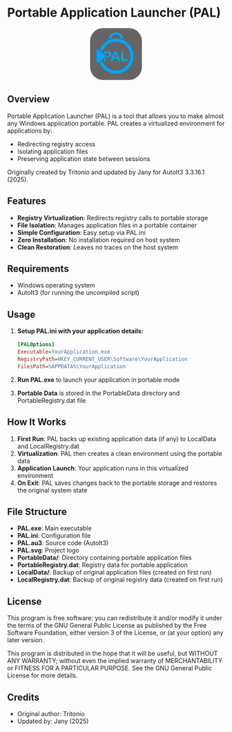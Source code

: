 # Portable Application Launcher (PAL)
 
 
<p align="center">
  <img src="PAL.svg" alt="PAL Logo" width="120" height="120">
</p>

## Overview

Portable Application Launcher (PAL) is a tool that allows you to make almost any Windows application portable. PAL creates a virtualized environment for applications by:

- Redirecting registry access
- Isolating application files
- Preserving application state between sessions

Originally created by Tritonio and updated by Jany for AutoIt3 3.3.16.1 (2025).

## Features

- **Registry Virtualization**: Redirects registry calls to portable storage
- **File Isolation**: Manages application files in a portable container
- **Simple Configuration**: Easy setup via PAL.ini
- **Zero Installation**: No installation required on host system
- **Clean Restoration**: Leaves no traces on the host system

## Requirements

- Windows operating system
- AutoIt3 (for running the uncompiled script)

## Usage

1. **Setup PAL.ini with your application details:**
   ```ini
   [PALOptions]
   Executable=YourApplication.exe
   RegistryPath=HKEY_CURRENT_USER\Software\YourApplication
   FilesPath=%APPDATA%\YourApplication
   ```

2. **Run PAL.exe** to launch your application in portable mode

3. **Portable Data** is stored in the PortableData directory and PortableRegistry.dat file

## How It Works

1. **First Run**: PAL backs up existing application data (if any) to LocalData and LocalRegistry.dat
2. **Virtualization**: PAL then creates a clean environment using the portable data
3. **Application Launch**: Your application runs in this virtualized environment
4. **On Exit**: PAL saves changes back to the portable storage and restores the original system state

## File Structure

- **PAL.exe**: Main executable
- **PAL.ini**: Configuration file
- **PAL.au3**: Source code (AutoIt3)
- **PAL.svg**: Project logo
- **PortableData/**: Directory containing portable application files
- **PortableRegistry.dat**: Registry data for portable application
- **LocalData/**: Backup of original application files (created on first run)
- **LocalRegistry.dat**: Backup of original registry data (created on first run)

## License

This program is free software: you can redistribute it and/or modify it under the terms of the GNU General Public License as published by the Free Software Foundation, either version 3 of the License, or (at your option) any later version.

This program is distributed in the hope that it will be useful, but WITHOUT ANY WARRANTY; without even the implied warranty of MERCHANTABILITY or FITNESS FOR A PARTICULAR PURPOSE. See the GNU General Public License for more details.

## Credits

- Original author: Tritonio
- Updated by: Jany (2025) 
